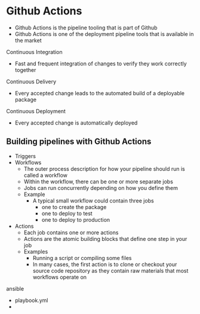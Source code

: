 # Github Actions
- Github Actions is the pipeline tooling that is part of Github
- Github Actions is one of the deployment pipeline tools that is available in the market

Continuous Integration
- Fast and frequent integration of changes to verify they work correctly together

Continuous Delivery
- Every accepted change leads to the automated build of a deployable package

Continuous Deployment
- Every accepted change is automatically deployed

## Building pipelines with Github Actions
- Triggers
- Workflows
  - The outer process description for how your pipeline should run is called a workflow
  - Within the workflow, there can be one or more separate jobs
  - Jobs can run concurrently depending on how you define them
  - Example
    - A typical small workflow could contain three jobs
      - one to create the package
      - one to deploy to test
      - one to deploy to production
- Actions
  - Each job contains one or more actions
  - Actions are the atomic building blocks that define one step in your job
  - Examples
    - Running a script or compiling some files
    - In many cases, the first action is to clone or checkout your source code repository as they contain raw materials that most workflows operate on 


ansible
- playbook.yml
- 


